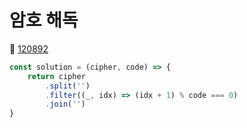 # 암호 해독
🔗 <a href="https://school.programmers.co.kr/learn/courses/30/lessons/120892">120892</a>

```javascript
const solution = (cipher, code) => {
    return cipher
        .split('')
        .filter((_, idx) => (idx + 1) % code === 0)
        .join('')
}
```
